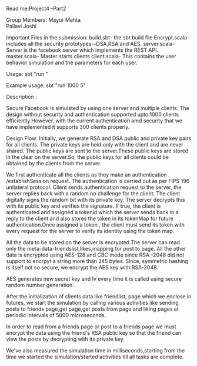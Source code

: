 Read me:Project4 -Part2

Group Members:
Mayur Mehta   
Pallavi Joshi 

Important Files in the submission:
build.sbt- the sbt build file
Encrypt.scala- includes all the security prototypes--DSA,RSA and AES.
server.scala- Server is the facebook server which implements the REST API.
master.scala- Master starts clients
client.scala- This contains the user behavior simulation and the parameters for each user.

Usage:
sbt "run <numofclients> <number of tasks per client>"

Example usage:
sbt "run 1000 5"

Description :

Secure Facebook is simulated by using one server and multiple clients. The design without security and authentication supported upto 1000 clients efficiently.However, with the current authentication amd security that we have implemented it supports 300 clients properly.

Design Flow:
 Initially, we generate RSA and DSA public and private key pairs for all clients. 
The private keys are held only with the client and are never shared.
The public keys are sent to the server.These public keys are stored in the clear on the server.So, the public keys  for all clients could be obtained by the clients from the server. 

We first authenticate all the clients as they make an authentication /establishSession request. The authentication is carried out as per FIPS 196 unilateral protocol.
Client sends authentication request to the server, the server replies back with a random no challenge for the client. The client digitally signs the random bit with its private key. The server decrypts this with its public key and verifies the signature. If true, the client is authenticated and assigned a tokenid which the server sends back in a reply to the client and also stores the token in its tokenMap for future authentication.Once assigned a token , the client must send its token with every request for the server to verify its identity using the token map.

All the data to be stored on the server is encrypted.The server can read only the meta-data-friendslist,likes,mapping for post to page. All the other data is encrypted using AES-128 and CBC mode since RSA -2048 did not support to encrpyt a string more than 245 bytes. Since, symmetric  hashing is itself not so secure, we encrypt the AES key with RSA-2048.

AES generates new secret key  and Iv every time it is called using secure random number generation.

After the initialization of clients data like friendlist, page which we enclose in futures, we start the simulation by calling various activities like sending posts to friends page,get page,get posts from page and liking pages  at periodic intervals of 5000 microseconds.
   
In order to read from a friends page or post to a friends page we must encrypt the data using the friend's RSA public key so that the friend can view the posts by decrypting with its private key.

We've also measured the simulation time in milliseconds,starting from the time we started the simulation/started activities till all tasks are complete.




